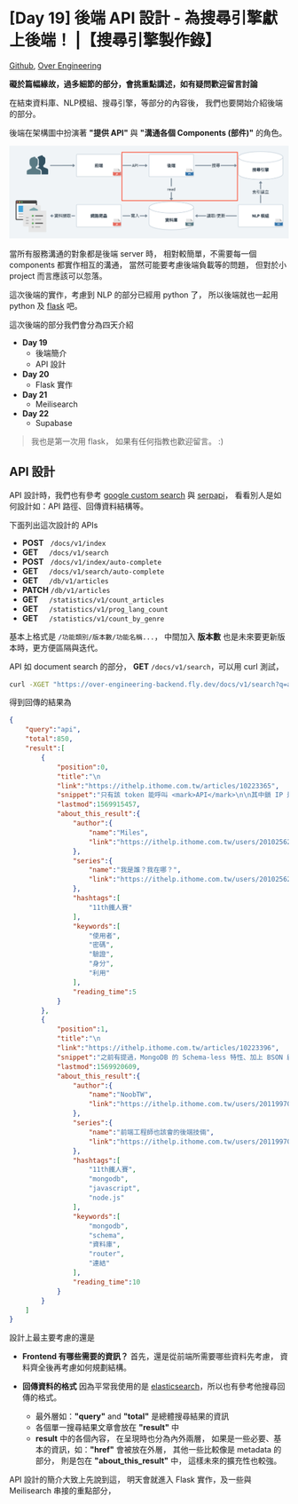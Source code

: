 # [Day 19] 後端 API 設計 - 為搜尋引擎獻上後端！ |【搜尋引擎製作錄】

[Github], [Over Engineering]

**礙於篇幅緣故，過多細節的部分，會挑重點講述，如有疑問歡迎留言討論**

在結束資料庫、NLP模組、搜尋引擎，等部分的內容後，
我們也要開始介紹後端的部分。

後端在架構圖中扮演著 **"提供 API"** 與 **"溝通各個 Components (部件)"** 的角色。

![](https://raw.githubusercontent.com/over-engineering-run/over-engineering-articles/main/resources/day19-01-architecture-zh.png)

當所有服務溝通的對象都是後端 server 時，
相對較簡單，不需要每一個 components 都實作相互的溝通，
當然可能要考慮後端負載等的問題，
但對於小 project 而言應該可以忽落。

這次後端的實作，考慮到 NLP 的部分已經用 python 了，
所以後端就也一起用 python 及 [flask] 吧。

這次後端的部分我們會分為四天介紹
- **Day 19**
  - 後端簡介
  - API 設計
- **Day 20**
  - Flask 實作
- **Day 21**
  - Meilisearch
- **Day 22**
  - Supabase

> 我也是第一次用 flask，
> 如果有任何指教也歡迎留言。 :)


## API 設計
API 設計時，我們也有參考 [google custom search] 與 [serpapi]，
看看別人是如何設計如：API 路徑、回傳資料結構等。

下面列出這次設計的 APIs
- **POST** &nbsp; `/docs/v1/index`
- **GET**  &nbsp; &nbsp; `/docs/v1/search`
- **POST** &nbsp; `/docs/v1/index/auto-complete`
- **GET**   &nbsp; &nbsp; `/docs/v1/search/auto-complete`
- **GET**   &nbsp; &nbsp; `/db/v1/articles`
- **PATCH** `/db/v1/articles`
- **GET**   &nbsp; &nbsp; `/statistics/v1/count_articles`
- **GET**   &nbsp; &nbsp; `/statistics/v1/prog_lang_count`
- **GET**   &nbsp; &nbsp; `/statistics/v1/count_by_genre`

基本上格式是 `/功能類別/版本數/功能名稱...`，
中間加入 **版本數** 也是未來要更新版本時，更方便區隔與迭代。

API 如 document search 的部分，
**GET** `/docs/v1/search`，可以用 curl 測試，

```bash
curl -XGET "https://over-engineering-backend.fly.dev/docs/v1/search?q=api&page=0&limit=10"
```

得到回傳的結果為
```json
{
    "query":"api",
    "total":850,
    "result":[
        {
            "position":0,
            "title":"\n                                                API 身分驗證\n                    ",
            "link":"https://ithelp.ithome.com.tw/articles/10223365",
            "snippet":"只有該 token 能呼叫 <mark>API</mark>\n\n其中鎖 IP 是最為麻煩的方法，因為 IP 為網路層（Network Layer）即可得知該內容，但若不同的路徑要有不同的限制時，那就只能在應用層（Application Layer）處理，這可能會令開發者不清楚在哪處理比較恰當。另一個問題則是，只要一鎖 IP，代表未來系統架構的彈性就可能會降低。\n而 token 則是相較彈性，且有相關的規範和安全注意事項可以參考。\n另外一開始有提到，使用者直接呼叫 <mark>API</mark> 也是類似這個場景",
            "lastmod":1569915457,
            "about_this_result":{
                "author":{
                    "name":"Miles",
                    "link":"https://ithelp.ithome.com.tw/users/20102562/ironman"
                },
                "series":{
                    "name":"我是誰？我在哪？",
                    "link":"https://ithelp.ithome.com.tw/users/20102562/ironman/2923"
                },
                "hashtags":[
                    "11th鐵人賽"
                ],
                "keywords":[
                    "使用者",
                    "密碼",
                    "驗證",
                    "身分",
                    "利用"
                ],
                "reading_time":5
            }
        },
        {
            "position":1,
            "title":"\n                                                API 實作(四)：實際串上 MongoDB 資料庫\n                    ",
            "link":"https://ithelp.ithome.com.tw/articles/10223396",
            "snippet":"之前有提過，MongoDB 的 Schema-less 特性、加上 BSON 結構很適合拿來用 Node.js 寫個 Side-project，所以今天要拿之前的 <mark>API</mark> 範例，實際串上 MongoDB 資料庫。\n事前準備\n建議你要準備一個主機環境：\n\n\n\n\n\n\n雖然  也可以，但可能會遇上一些問題\n\n你還需要：\n\n\n\n\n\n\n\n\n\n\n\n撰寫 <mark>API</mark>\n首先先來回顧一下  的範例。我們使用 Koa 搭配 koa-router 寫了幾個路由，然後分別用 POST、GET、PATCH、DELETE 對應到文章的 CRUD。\n\n如果你沒有跟到前面的文章又很懶得看的話，你可以",
            "lastmod":1569920609,
            "about_this_result":{
                "author":{
                    "name":"NoobTW",
                    "link":"https://ithelp.ithome.com.tw/users/20119970/ironman"
                },
                "series":{
                    "name":"前端工程師也該會的後端技倆",
                    "link":"https://ithelp.ithome.com.tw/users/20119970/ironman/2774"
                },
                "hashtags":[
                    "11th鐵人賽",
                    "mongodb",
                    "javascript",
                    "node.js"
                ],
                "keywords":[
                    "mongodb",
                    "schema",
                    "資料庫",
                    "router",
                    "連結"
                ],
                "reading_time":10
            }
        }
    ]
}
```
設計上最主要考慮的還是
- **Frontend 有哪些需要的資訊？**
  首先，還是從前端所需要哪些資料先考慮，
  資料齊全後再考慮如何規劃結構。

- **回傳資料的格式**
  因為平常我使用的是 [elasticsearch]，所以也有參考他搜尋回傳的格式。
  - 最外層如：**"query"** and **"total"** 是總體搜尋結果的資訊
  - 各個單一搜尋結果文章會放在 **"result"** 中
  - **result** 中的各個內容， 在呈現時也分為內外兩層，
    如果是一些必要、基本的資訊，如：**"href"** 會被放在外層，
    其他一些比較像是 metadata 的部分，
    則是包在 **"about_this_result"** 中，
    這樣未來的擴充性也較強。

API 設計的簡介大致上先說到這，
明天會就進入 Flask 實作，及一些與 Meilisearch 串接的重點部分，

[Github]: https://github.com/over-engineering-run
[Over Engineering]: https://over-engineering-frontend.fly.dev/
[flask]: https://flask.palletsprojects.com/en/2.2.x/quickstart/
[google custom search]: https://developers.google.com/custom-search/v1/reference/rest/v1/cse/list
[serpapi]: https://serpapi.com/
[elasticsearch]: https://www.elastic.co/guide/en/elasticsearch/reference/current/search-search.html
